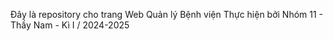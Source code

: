 Đây là repository cho trang Web Quản lý Bệnh viện
Thực hiện bởi Nhóm 11 - Thầy Nam - Kì I / 2024-2025